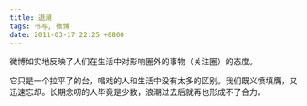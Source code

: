 ```yaml
---
title: 退潮
tags: 书写, 微博
date: 2011-03-17 22:25 +0800
---
```



微博如实地反映了人们在生活中对影响圈外的事物（关注圈）的态度。

它只是一个拉平了的台，唱戏的人和生活中没有太多的区别。我们既义愤填膺，又迅速忘却。长期念叨的人毕竟是少数，浪潮过去后就再也形成不了合力。

